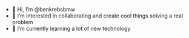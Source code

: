 - 👋 Hi, I’m @benkrebsbmw
- 👀 I’m interested in collaborating and create cool things solving a real problem
- 🌱 I’m currently learning a lot of new technology

<!---
benkrebsbmw/benkrebsbmw is a ✨ special ✨ repository because its `README.md` (this file) appears on your GitHub profile.
You can click the Preview link to take a look at your changes.
--->
